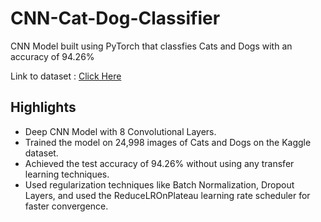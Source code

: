 # CNN-Cat-Dog-Classifier

CNN Model built using PyTorch that classfies Cats and Dogs with an accuracy of 94.26%

Link to dataset : [Click Here](https://www.kaggle.com/datasets/bhavikjikadara/dog-and-cat-classification-dataset)

## Highlights
* Deep CNN Model with 8 Convolutional Layers.
* Trained the model on 24,998 images of Cats and Dogs on the Kaggle dataset.
* Achieved the test accuracy of 94.26% without using any transfer learning techniques.
* Used regularization techniques like Batch Normalization, Dropout Layers, and used the ReduceLROnPlateau learning rate scheduler for faster convergence.
